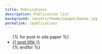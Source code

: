 ```yaml
---
title: Publications
description: Publication list
background: /assets/theme/images/banne.jpg
permalink: /publication/
---
```


<ul>
  {% for post in site.paper %}
    <li>
      <a href="{{ post.url }}">{{ post.title }}</a>
    </li>
  {% endfor %}
</ul>
